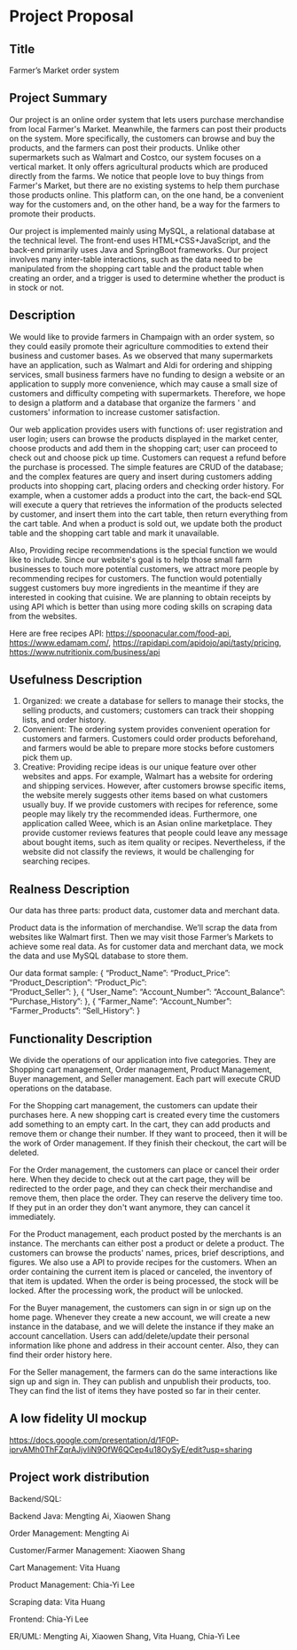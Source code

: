 # Project Proposal

## Title

Farmer’s Market order system

## Project Summary

Our project is an online order system that lets users purchase merchandise from local Farmer's Market. Meanwhile, the farmers can post their products on the system. More specifically, the customers can browse and buy the products, and the farmers can post their products. Unlike other supermarkets such as Walmart and Costco, our system focuses on a vertical market. It only offers agricultural products which are produced directly from the farms. We notice that people love to buy things from Farmer's Market, but there are no existing systems to help them purchase those products online. This platform can, on the one hand, be a convenient way for the customers and, on the other hand, be a way for the farmers to promote their products. 

Our project is implemented mainly using MySQL, a relational database at the technical level. The front-end uses HTML+CSS+JavaScript, and the back-end primarily uses Java and SpringBoot frameworks. Our project involves many inter-table interactions, such as the data need to be manipulated from the shopping cart table and the product table when creating an order, and a trigger is used to determine whether the product is in stock or not.

## Description

We would like to provide farmers in Champaign with an order system, so they could easily promote their agriculture commodities to extend their business and customer bases. As we observed that many supermarkets have an application, such as Walmart and Aldi for ordering and shipping services, small business farmers have no funding to design a website or an application to supply more convenience, which may cause a small size of customers and difficulty competing with supermarkets. Therefore, we hope to design a platform and a database that organize the farmers ' and customers' information to increase customer satisfaction.

Our web application provides users with functions of: user registration and user login; users can browse the products displayed in the market center, choose products and add them in the shopping cart; user can proceed to check out and choose pick up time. Customers can request a refund before the purchase is processed. The simple features are CRUD of the database; and the complex features are query and insert during customers adding products into shopping cart, placing orders and checking order history. For example, when a customer adds a product into the cart, the back-end SQL will execute a query that retrieves the information of the products selected by customer, and insert them into the cart table, then return everything from the cart table. And when a product is sold out, we update both the product table and the shopping cart table and mark it unavailable.

Also, Providing recipe recommendations is the special function we would like to include. Since our website's goal is to help those small farm businesses to touch more potential customers, we attract more people by recommending recipes for customers. The function would potentially suggest customers buy more ingredients in the meantime if they are interested in cooking that cuisine. We are planning to obtain receipts by using API which is better than using more coding skills on scraping data from the websites. 

Here are free recipes API: https://spoonacular.com/food-api, https://www.edamam.com/, https://rapidapi.com/apidojo/api/tasty/pricing, https://www.nutritionix.com/business/api

## Usefulness Description

1. Organized: we create a database for sellers to manage their stocks, the selling products, and customers; customers can track their shopping lists, and order history.
2. Convenient: The ordering system provides convenient operation for customers and farmers. Customers could order products beforehand, and farmers would be able to prepare more stocks before customers pick them up.
3. Creative: Providing recipe ideas is our unique feature over other websites and apps. For example, Walmart has a website for ordering and shipping services. However, after customers browse specific items, the website merely suggests other items based on what customers usually buy. If we provide customers with recipes for reference, some people may likely try the recommended ideas. Furthermore, one application called Weee, which is an Asian online marketplace. They provide customer reviews features that people could leave any message about bought items, such as item quality or recipes. Nevertheless, if the website did not classify the reviews, it would be challenging for searching recipes.

## Realness Description

Our data has three parts: product data, customer data and merchant data. 

Product data is the information of merchandise. We’ll scrap the data from websites like Walmart first. Then we may visit those Farmer’s Markets to achieve some real data. As for customer data and merchant data, we mock the data and use MySQL database to store them.

Our data format sample:
{
	“Product_Name”: 
	“Product_Price”:
	“Product_Description”:
	“Product_Pic”:	
	“Product_Seller”:
},
{
	“User_Name”: 
	“Account_Number”:
	“Account_Balance”:
	“Purchase_History”:
},
{
	“Farmer_Name”: 
	“Account_Number”:
	“Farmer_Products”:
	“Sell_History”:
}

## Functionality Description

We divide the operations of our application into five categories. They are Shopping cart management, Order management, Product Management, Buyer management, and Seller management. Each part will execute CRUD operations on the database.

For the Shopping cart management, the customers can update their purchases here. A new shopping cart is created every time the customers add something to an empty cart. In the cart, they can add products and remove them or change their number. If they want to proceed, then it will be the work of Order management. If they finish their checkout, the cart will be deleted.

For the Order management, the customers can place or cancel their order here. When they decide to check out at the cart page, they will be redirected to the order page, and they can check their merchandise and remove them, then place the order. They can reserve the delivery time too. If they put in an order they don't want anymore, they can cancel it immediately.

For the Product management, each product posted by the merchants is an instance. The merchants can either post a product or delete a product. The customers can browse the products' names, prices, brief descriptions, and figures. We also use a API to provide recipes for the customers. When an order containing the current item is placed or canceled, the inventory of that item is updated. When the order is being processed, the stock will be locked. After the processing work, the product will be unlocked. 

For the Buyer management, the customers can sign in or sign up on the home page. Whenever they create a new account, we will create a new instance in the database, and we will delete the instance if they make an account cancellation. Users can add/delete/update their personal information like phone and address in their account center. Also, they can find their order history here.

For the Seller management, the farmers can do the same interactions like sign up and sign in. They can publish and unpublish their products, too. They can find the list of items they have posted so far in their center.

## **A low fidelity UI mockup**

https://docs.google.com/presentation/d/1F0P-iprvAMh0ThFZqrAJjvIiN9OfW6QCep4u18OySyE/edit?usp=sharing

## **Project work distribution**

Backend/SQL:

Backend Java: Mengting Ai, Xiaowen Shang

Order Management: Mengting Ai

Customer/Farmer Management: Xiaowen Shang

Cart Management: Vita Huang

Product Management: Chia-Yi Lee

Scraping data: Vita Huang

Frontend: Chia-Yi Lee

ER/UML: Mengting Ai, Xiaowen Shang, Vita Huang, Chia-Yi Lee
